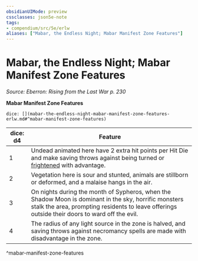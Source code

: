 ```yaml
---
obsidianUIMode: preview
cssclasses: json5e-note
tags:
- compendium/src/5e/erlw
aliases: ["Mabar, the Endless Night; Mabar Manifest Zone Features"]
---
```

# Mabar, the Endless Night; Mabar Manifest Zone Features
*Source: Eberron: Rising from the Last War p. 230* 

**Mabar Manifest Zone Features**

`dice: [](mabar-the-endless-night-mabar-manifest-zone-features-erlw.md#^mabar-manifest-zone-features)`

| dice: d4 | Feature |
|----------|---------|
| 1 | Undead animated here have 2 extra hit points per Hit Die and make saving throws against being turned or [frightened](2-Mechanics/CLI/rules/conditions.md#Frightened) with advantage. |
| 2 | Vegetation here is sour and stunted, animals are stillborn or deformed, and a malaise hangs in the air. |
| 3 | On nights during the month of Sypheros, when the Shadow Moon is dominant in the sky, horrific monsters stalk the area, prompting residents to leave offerings outside their doors to ward off the evil. |
| 4 | The radius of any light source in the zone is halved, and saving throws against necromancy spells are made with disadvantage in the zone. |
^mabar-manifest-zone-features